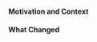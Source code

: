 #### Motivation and Context

<!--- Why is this change required? What problem does it solve? -->

#### What Changed

<!--- Describe your changes in detail -->

